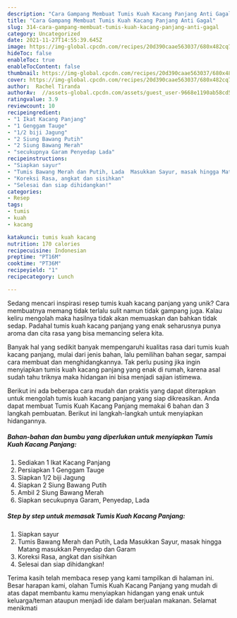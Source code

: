 ```yaml
---
description: "Cara Gampang Membuat Tumis Kuah Kacang Panjang Anti Gagal"
title: "Cara Gampang Membuat Tumis Kuah Kacang Panjang Anti Gagal"
slug: 314-cara-gampang-membuat-tumis-kuah-kacang-panjang-anti-gagal
category: Uncategorized
date: 2021-11-27T14:55:39.645Z
image: https://img-global.cpcdn.com/recipes/20d390caae563037/680x482cq70/tumis-kuah-kacang-panjang-foto-resep-utama.jpg
hideToc: false
enableToc: true
enableTocContent: false
thumbnail: https://img-global.cpcdn.com/recipes/20d390caae563037/680x482cq70/tumis-kuah-kacang-panjang-foto-resep-utama.jpg
cover: https://img-global.cpcdn.com/recipes/20d390caae563037/680x482cq70/tumis-kuah-kacang-panjang-foto-resep-utama.jpg
author:  Rachel Tiranda
authorAv:  //assets-global.cpcdn.com/assets/guest_user-9668e1190ab58cd58d666d5934e79c79da2e02f4421a6ed9abc4b163da97d6e7.png
ratingvalue: 3.9
reviewcount: 10
recipeingredient:
- "1 Ikat Kacang Panjang"
- "1 Genggam Tauge"
- "1/2 biji Jagung"
- "2 Siung Bawang Putih"
- "2 Siung Bawang Merah"
- "secukupnya Garam Penyedap Lada"
recipeinstructions:
- "Siapkan sayur"
- "Tumis Bawang Merah dan Putih, Lada  Masukkan Sayur, masak hingga Matang masukkan Penyedap dan Garam"
- "Koreksi Rasa, angkat dan sisihkan"
- "Selesai dan siap dihidangkan!"
categories:
- Resep
tags:
- tumis
- kuah
- kacang

katakunci: tumis kuah kacang 
nutrition: 170 calories
recipecuisine: Indonesian
preptime: "PT16M"
cooktime: "PT36M"
recipeyield: "1"
recipecategory: Lunch

---
```



Sedang mencari inspirasi resep tumis kuah kacang panjang yang unik? Cara membuatnya memang tidak terlalu sulit namun tidak gampang juga. Kalau keliru mengolah maka hasilnya tidak akan memuaskan dan bahkan tidak sedap. Padahal tumis kuah kacang panjang yang enak seharusnya punya aroma dan cita rasa yang bisa memancing selera kita.


Banyak hal yang sedikit banyak mempengaruhi kualitas rasa dari tumis kuah kacang panjang, mulai dari jenis bahan, lalu pemilihan bahan segar, sampai cara membuat dan menghidangkannya. Tak perlu pusing jika ingin menyiapkan tumis kuah kacang panjang yang enak di rumah, karena asal sudah tahu triknya maka hidangan ini bisa menjadi sajian istimewa.




Berikut ini ada beberapa cara mudah dan praktis yang dapat diterapkan untuk mengolah tumis kuah kacang panjang yang siap dikreasikan. Anda dapat membuat Tumis Kuah Kacang Panjang memakai 6 bahan dan 3 langkah pembuatan. Berikut ini langkah-langkah untuk menyiapkan hidangannya.

<!--inarticleads1-->

##### Bahan-bahan dan bumbu yang diperlukan untuk menyiapkan Tumis Kuah Kacang Panjang:

1. Sediakan 1 Ikat Kacang Panjang
1. Persiapkan 1 Genggam Tauge
1. Siapkan 1/2 biji Jagung
1. Siapkan 2 Siung Bawang Putih
1. Ambil 2 Siung Bawang Merah
1. Siapkan secukupnya Garam, Penyedap, Lada




<!--inarticleads2-->

##### Step by step untuk memasak Tumis Kuah Kacang Panjang:

1. Siapkan sayur
1. Tumis Bawang Merah dan Putih, Lada  Masukkan Sayur, masak hingga Matang masukkan Penyedap dan Garam
1. Koreksi Rasa, angkat dan sisihkan
1. Selesai dan siap dihidangkan!



Terima kasih telah membaca resep yang kami tampilkan di halaman ini. Besar harapan kami, olahan Tumis Kuah Kacang Panjang yang mudah di atas dapat membantu kamu menyiapkan hidangan yang enak untuk keluarga/teman ataupun menjadi ide dalam berjualan makanan. Selamat menikmati
